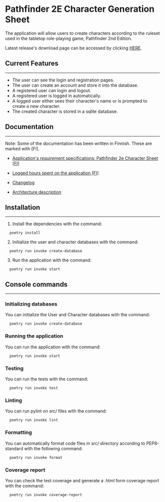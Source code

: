 # Pathfinder 2E Character Generation Sheet

The application will allow users to create characters according to the ruleset used in the tabletop role-playing game, Pathfinder 2nd Edition.

Latest release's download page can be accessed by clicking [HERE](https://github.com/Regularmute/ot-harjoitustyo/releases/tag/viikko5).

## Current Features
---
  * The user can see the login and registration pages.
  * The user can create an account and store it into the database.
  * A registered user can login and logout.
  * A registered user is logged in automatically.
  * A logged user either sees their character's name or is prompted to create a new character.
  * The created character is stored in a sqlite database.

## Documentation
---
Note: Some of the documentation has been written in Finnish. These are marked with [FI].

  * [Application's requirement specifications: Pathfinder 2e Character Sheet [FI]](https://github.com/Regularmute/ot-harjoitustyo/blob/main/dokumentaatio/vaatimusmaarittely.md)

  * [Logged hours spent on the application [FI]](https://github.com/Regularmute/ot-harjoitustyo/blob/main/dokumentaatio/tuntikirjanpito.md)

  * [Changelog](https://github.com/Regularmute/ot-harjoitustyo/blob/main/dokumentaatio/changelog.md)

  * [Architecture description](https://github.com/Regularmute/ot-harjoitustyo/blob/main/dokumentaatio/arkkitehtuuri.md)

## Installation
---
1. Install the dependencies with the command:
  ```console
    poetry install
  ```

2. Initialize the user and character databases with the command:
  ```console
    poetry run invoke create-database
  ```

3. Run the application with the command:
  ```console
    poetry run invoke start
  ```

## Console commands
---
### Initializing databases

You can initialize the User and Character databases with the command:
  ```console
    poetry run invoke create-database
  ```

### Running the application

You can run the application with the command:
  ```console
    poetry run invoke start
  ```

### Testing

You can run the tests with the command:
  ```console
    poetry run invoke test
  ```

### Linting

You can run pylint on src/ files with the command:
  ```console
    poetry run invoke lint
  ```

### Formatting

You can automatically format code files in src/ directory according to PEP8-standard with the following command:
  ```console
    poetry run invoke format
  ```

### Coverage report

You can check the test coverage and generate a .html form coverage report with the command:
  ```console
    poetry run invoke coverage-report
  ```
